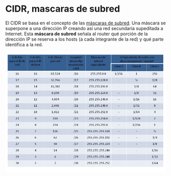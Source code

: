 # CIDR, mascaras de subred

El CIDR se basa en el concepto de las [máscaras de subred](https://www.ibm.com/docs/es/aix/7.2?topic=addresses-subnet-masks). Una máscara se superpone a una dirección IP creando así una red secundaria supeditada a Internet. Esta **máscara de subred** señala al router qué porción de la dirección IP se reserva a los hosts (a cada integrante de la red) y qué parte identifica a la red.&#x20;

![](../.gitbook/assets/CIDR3.jpg)
